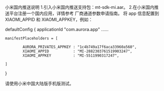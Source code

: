小米国内推送说明
1.引入小米国内推送支持包：mt-sdk-mi.aar。
2.在小米国内推送平台注册一个国内应用，详情参考 厂商通道参数申请指南。
将 app 信息配置到 XIAOMI_APPID 和 XIAOMI_APPKEY，例如：


defaultConfig {
applicationId "com.aurora.app"
......

    manifestPlaceholders = [

            AURORA_PRIVATES_APPKEY : "1c4b749a17f6aca33960a560",
            XIAOMI_APPID           : "MI-2882303761519903247",
            XIAOMI_APPKEY          : "MI-5511990317247",

    ]
}


请使用小米中国大陆版手机版测试。